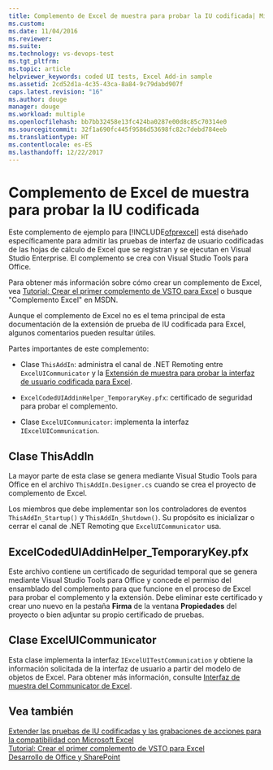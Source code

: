 ```yaml
---
title: Complemento de Excel de muestra para probar la IU codificada| Microsoft Docs
ms.custom: 
ms.date: 11/04/2016
ms.reviewer: 
ms.suite: 
ms.technology: vs-devops-test
ms.tgt_pltfrm: 
ms.topic: article
helpviewer_keywords: coded UI tests, Excel Add-in sample
ms.assetid: 2cd52d1a-4c35-43ca-8a84-9c79dabd907f
caps.latest.revision: "16"
ms.author: douge
manager: douge
ms.workload: multiple
ms.openlocfilehash: bb7bb32458e13fc424ba0287e00d8c85c70314e0
ms.sourcegitcommit: 32f1a690fc445f9586d53698fc82c7debd784eeb
ms.translationtype: HT
ms.contentlocale: es-ES
ms.lasthandoff: 12/22/2017
---
```

# <a name="sample-excel-add-in-for-coded-ui-testing"></a>Complemento de Excel de muestra para probar la IU codificada
Este complemento de ejemplo para [!INCLUDE[ofprexcel](../test/includes/ofprexcel_md.md)] está diseñado específicamente para admitir las pruebas de interfaz de usuario codificadas de las hojas de cálculo de Excel que se registran y se ejecutan en Visual Studio Enterprise. El complemento se crea con Visual Studio Tools para Office.  
  
 Para obtener más información sobre cómo crear un complemento de Excel, vea [Tutorial: Crear el primer complemento de VSTO para Excel](http://msdn.microsoft.com/Library/a855e2be-3ecf-4112-a7f5-ec0f7fad3b5f) o busque "Complemento Excel" en MSDN.  
  
 Aunque el complemento de Excel no es el tema principal de esta documentación de la extensión de prueba de IU codificada para Excel, algunos comentarios pueden resultar útiles.  
  
 Partes importantes de este complemento:  
  
-   Clase `ThisAddIn`: administra el canal de .NET Remoting entre `ExcelUICommunicator` y la [Extensión de muestra para probar la interfaz de usuario codificada para Excel](../test/sample-coded-ui-test-extension-for-excel.md).  
  
-   `ExcelCodedUIAddinHelper_TemporaryKey.pfx`: certificado de seguridad para probar el complemento.  
  
-   Clase `ExcelUICommunicator`: implementa la interfaz `IExcelUICommunication`.  
  
## <a name="thisaddin-class"></a>Clase ThisAddIn  
 La mayor parte de esta clase se genera mediante Visual Studio Tools para Office en el archivo `ThisAddIn.Designer.cs` cuando se crea el proyecto de complemento de Excel.  
  
 Los miembros que debe implementar son los controladores de eventos `ThisAddIn_Startup()` y `ThisAddIn_Shutdown()`. Su propósito es inicializar o cerrar el canal de .NET Remoting que `ExcelUICommunicator` usa.  
  
## <a name="excelcodeduiaddinhelpertemporarykeypfx"></a>ExcelCodedUIAddinHelper_TemporaryKey.pfx  
 Este archivo contiene un certificado de seguridad temporal que se genera mediante Visual Studio Tools para Office y concede el permiso del ensamblado del complemento para que funcione en el proceso de Excel para probar el complemento y la extensión. Debe eliminar este certificado y crear uno nuevo en la pestaña **Firma** de la ventana **Propiedades** del proyecto o bien adjuntar su propio certificado de pruebas.  
  
## <a name="exceluicommunicator-class"></a>Clase ExcelUICommunicator  
 Esta clase implementa la interfaz `IExcelUITestCommunication` y obtiene la información solicitada de la interfaz de usuario a partir del modelo de objetos de Excel. Para obtener más información, consulte [Interfaz de muestra del Communicator de Excel](../test/sample-excel-communicator-interface.md).  
  
## <a name="see-also"></a>Vea también  
 [Extender las pruebas de IU codificadas y las grabaciones de acciones para la compatibilidad con Microsoft Excel](../test/extending-coded-ui-tests-and-action-recordings-to-support-microsoft-excel.md)   
 [Tutorial: Crear el primer complemento de VSTO para Excel](http://msdn.microsoft.com/Library/a855e2be-3ecf-4112-a7f5-ec0f7fad3b5f)   
 [Desarrollo de Office y SharePoint](/office-dev/office-dev/office-and-sharepoint-development-in-visual-studio)
